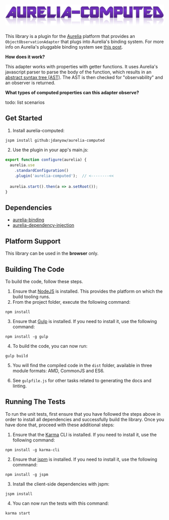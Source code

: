 # ![aurelia-computed](aurelia-computed.png)

This library is a plugin for the [Aurelia](http://www.aurelia.io/) platform that provides an `ObjectObservationAdapter` that plugs into Aurelia's binding system.  For more info on Aurelia's pluggable binding system see [this post](http://www.danyow.net/aurelia-property-observation/).

**How does it work?**

This adapter works with properties with getter functions.  It uses Aurelia's javascript parser to parse the body of the function, which results in an [abstract syntax tree (AST)](http://en.wikipedia.org/wiki/Abstract_syntax_tree).  The AST is then checked for "observability" and an observer is returned.

**What types of computed properties can this adapter observe?**

todo: list scenarios

## Get Started

1. Install aurelia-computed:

  ```bash
  jspm install github:jdanyow/aurelia-computed
  ```
2. Use the plugin in your app's main.js:

  ```javascript
  export function configure(aurelia) {
    aurelia.use
      .standardConfiguration()
      .plugin('aurelia-computed');  // <--------<<

    aurelia.start().then(a => a.setRoot());
  }
  ```

## Dependencies

* [aurelia-binding](https://github.com/aurelia/binding)
* [aurelia-dependency-injection](https://github.com/aurelia-dependency-injection)

## Platform Support

This library can be used in the **browser** only.

## Building The Code

To build the code, follow these steps.

1. Ensure that [NodeJS](http://nodejs.org/) is installed. This provides the platform on which the build tooling runs.
2. From the project folder, execute the following command:

  ```shell
  npm install
  ```
3. Ensure that [Gulp](http://gulpjs.com/) is installed. If you need to install it, use the following command:

  ```shell
  npm install -g gulp
  ```
4. To build the code, you can now run:

  ```shell
  gulp build
  ```
5. You will find the compiled code in the `dist` folder, available in three module formats: AMD, CommonJS and ES6.

6. See `gulpfile.js` for other tasks related to generating the docs and linting.

## Running The Tests

To run the unit tests, first ensure that you have followed the steps above in order to install all dependencies and successfully build the library. Once you have done that, proceed with these additional steps:

1. Ensure that the [Karma](http://karma-runner.github.io/) CLI is installed. If you need to install it, use the following command:

  ```shell
  npm install -g karma-cli
  ```
2. Ensure that [jspm](http://jspm.io/) is installed. If you need to install it, use the following commnand:

  ```shell
  npm install -g jspm
  ```
3. Install the client-side dependencies with jspm:

  ```shell
  jspm install
  ```

4. You can now run the tests with this command:

  ```shell
  karma start
  ```
